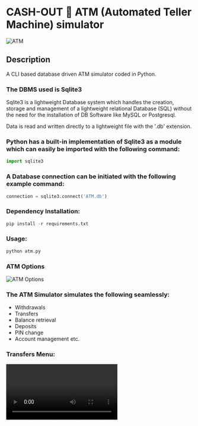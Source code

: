 # CASH-OUT 🌚 ATM (Automated Teller Machine) simulator
![ATM](https://i.imgur.com/UKKtawK.png)

## Description
A CLI based database driven ATM simulator coded in Python.

### The DBMS used is Sqlite3
Sqlite3 is a lightweight Database system which handles the creation, storage and management of a lightweight relational Database (SQL) without the need for the installation of DB Software like MySQL or Postgresql.

Data is read and written directly to a lightweight file with the '.db' extension.

### Python has a built-in implementation of Sqlite3 as a module which can easily be imported with the following command:

```python
import sqlite3
```

### A Database connection can be initiated with the following example command:

```python
connection = sqlite3.connect('ATM.db')
```

### Dependency Installation:

```python
pip install -r requirements.txt
```

### Usage:

```python
python atm.py
```

### ATM Options
![ATM Options](https://i.imgur.com/I9vD9uu.png)

### The ATM Simulator simulates the following seamlessly:

- Withdrawals
- Transfers
- Balance retrieval
- Deposits
- PIN change
- Account management etc.

### Transfers Menu:

![ATM receiving accounts](https://i.gyazo.com/51629090306318cce22d7cdcb8413c68.mp4)

